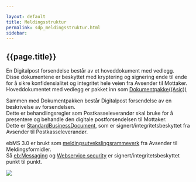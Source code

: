 ```yaml
---

layout: default  
title: Meldingsstruktur  
permalink: sdp_meldingsstruktur.html
sidebar:
---
```


## {{page.title}}

En Digitalpost forsendelse består av et hoveddokument med vedlegg.  
Disse dokumentene er beskyttet med kryptering og signering ende til ende
for å sikre konfidensialitet og integritet hele veien fra Avsender til
Mottaker.  
Hoveddokumentet med vedlegg er pakket inn som
[Dokumentpakke((Asic))](Dokumentpakke/)

Sammen med Dokumentpakken består Digitalpost forsendelse av en
beskrivelse av forsendelsen.  
Dette er behandlingsregler som Postkasseleverandør skal bruke for å
presentere og behandle den digitale postforsendelsen til Mottaker.  
Dette er [StandardBusinessDocument](StandardBusinessDocument/), som er
signert/integritetsbeskyttet fra Avsender til Postkasseleverandør.

ebMS 3.0 er brukt som
[meldingsutvekslingsrammeverk](Meldingsutveksling/) fra Avsender til
Meldingsformidler.  
Så [eb:Messaging](Messaging) og [Webservice
security](WebserviceSecurity) er signert/integritetsbeskyttet punkt til
punkt.

![](meldingsstruktur_enkel.jpg)
